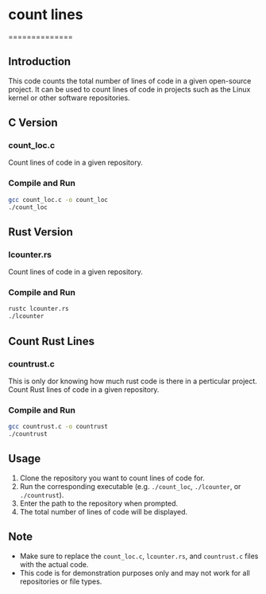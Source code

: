 # count lines
==============

**Introduction**
---------------

This code counts the total number of lines of code in a given open-source project. It can be used to count lines of code in projects such as the Linux kernel or other software repositories.

**C Version**
-------------

### count_loc.c

Count lines of code in a given repository.

### Compile and Run
```bash
gcc count_loc.c -o count_loc
./count_loc
```

**Rust Version**
--------------

### lcounter.rs

Count lines of code in a given repository.

### Compile and Run
```bash
rustc lcounter.rs
./lcounter
```

**Count Rust Lines**
-------------------

### countrust.c
This is only dor knowing how much rust code is there in a perticular project.
Count Rust lines of code in a given repository.

### Compile and Run
```bash
gcc countrust.c -o countrust
./countrust
```

**Usage**
-----

1. Clone the repository you want to count lines of code for.
2. Run the corresponding executable (e.g. `./count_loc`, `./lcounter`, or `./countrust`).
3. Enter the path to the repository when prompted.
4. The total number of lines of code will be displayed.

**Note**
----

* Make sure to replace the `count_loc.c`, `lcounter.rs`, and `countrust.c` files with the actual code.
* This code is for demonstration purposes only and may not work for all repositories or file types.
